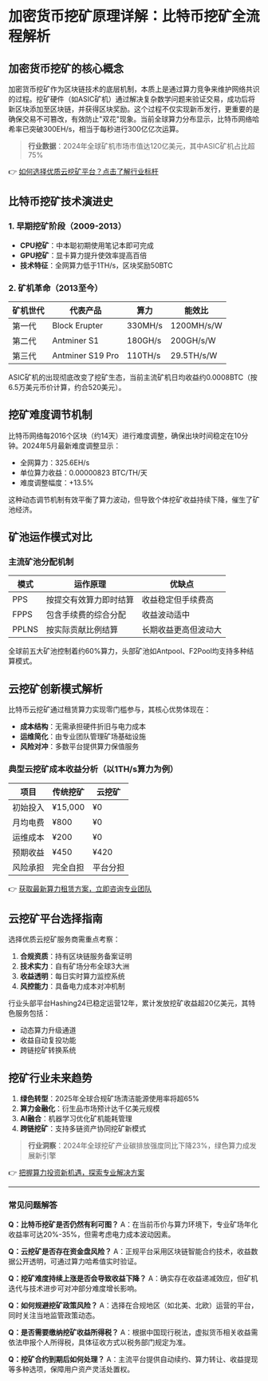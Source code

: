 # 加密货币挖矿原理详解：比特币挖矿全流程解析

## 加密货币挖矿的核心概念
加密货币挖矿作为区块链技术的底层机制，本质上是通过算力竞争来维护网络共识的过程。挖矿硬件（如ASIC矿机）通过解决复杂数学问题来验证交易，成功后将新区块添加至区块链，并获得区块奖励。这个过程不仅实现新币发行，更重要的是确保交易不可篡改，有效防止"双花"现象。当前全球算力分布显示，比特币网络哈希率已突破300EH/s，相当于每秒进行300亿亿次运算。

> **行业数据**：2024年全球矿机市场市值达120亿美元，其中ASIC矿机占比超75%

👉 [如何选择优质云挖矿平台？点击了解行业标杆](https://bit.ly/okx_welcome)

## 比特币挖矿技术演进史

### 1. 早期挖矿阶段（2009-2013）
- **CPU挖矿**：中本聪初期使用笔记本即可完成
- **GPU挖矿**：显卡算力提升使效率提高百倍
- **技术特征**：全网算力低于1TH/s，区块奖励50BTC

### 2. 矿机革命（2013至今）
| 矿机世代 | 代表产品 | 算力 | 能效比 |
|---------|---------|------|--------|
| 第一代  | Block Erupter | 330MH/s | 1200MH/s/W |
| 第二代  | Antminer S1 | 180GH/s | 200GH/s/W |
| 第三代  | Antminer S19 Pro | 110TH/s | 29.5TH/s/W |

ASIC矿机的出现彻底改变了挖矿生态，当前主流矿机日均收益约0.0008BTC（按6.5万美元币价计算，约合520美元）。

## 挖矿难度调节机制
比特币网络每2016个区块（约14天）进行难度调整，确保出块时间稳定在10分钟。2024年5月最新难度调整显示：
- 全网算力：325.6EH/s
- 单位算力收益：0.00000823 BTC/TH/天
- 难度调整幅度：+13.5%

这种动态调节机制有效平衡了算力波动，但导致个体挖矿收益持续下降，催生了矿池经济。

## 矿池运作模式对比

### 主流矿池分配机制
| 模式 | 运作原理 | 优缺点 |
|------|----------|--------|
| PPS  | 按提交有效算力即时结算 | 收益稳定但手续费高 |
| FPPS | 包含手续费的综合分配 | 收益波动适中 |
| PPLNS| 按实际贡献比例结算 | 长期收益更高但波动大 |

全球前五大矿池控制着约60%算力，头部矿池如Antpool、F2Pool均支持多种结算模式。

## 云挖矿创新模式解析
比特币云挖矿通过租赁算力实现零门槛参与，其核心优势体现在：
- **成本结构**：无需承担硬件折旧与电力成本
- **运维简化**：由专业团队管理矿场基础设施
- **风险对冲**：多数平台提供算力保值服务

### 典型云挖矿成本收益分析（以1TH/s算力为例）
| 项目        | 传统挖矿 | 云挖矿 |
|-----------|----------|--------|
| 初始投入    | ¥15,000  | ¥0     |
| 月均电费    | ¥800     | ¥0     |
| 运维成本    | ¥200     | ¥0     |
| 预期收益    | ¥450     | ¥420   |
| 风险承担    | 完全自担 | 平台分担 |

👉 [获取最新算力租赁方案，立即咨询专业团队](https://bit.ly/okx_welcome)

## 云挖矿平台选择指南
选择优质云挖矿服务商需重点考察：
1. **合规资质**：持有区块链服务备案证明
2. **技术实力**：自有矿场分布全球3大洲
3. **收益透明**：每日实时算力监控系统
4. **风控能力**：具备电力成本对冲机制

行业头部平台Hashing24已稳定运营12年，累计发放挖矿收益超20亿美元，其特色服务包括：
- 动态算力升级通道
- 收益自动复投功能
- 跨链挖矿转换系统

## 挖矿行业未来趋势
1. **绿色转型**：2025年全球合规矿场清洁能源使用率将超65%
2. **算力金融化**：衍生品市场预计达千亿美元规模
3. **AI融合**：机器学习优化矿机能耗管理
4. **跨链挖矿**：支持多链资产协同挖矿新模式

> **行业洞察**：2024年全球挖矿产业碳排放强度同比下降23%，绿色算力成发展新引擎

👉 [把握算力投资新机遇，探索专业解决方案](https://bit.ly/okx_welcome)

---

### 常见问题解答

**Q：比特币挖矿是否仍然有利可图？**
A：在当前币价与算力环境下，专业矿场年化收益率可达20%-35%，但需考虑电力成本波动因素。

**Q：云挖矿是否存在资金盘风险？**
A：正规平台采用区块链智能合约技术，收益数据公开透明，可通过算力哈希值实时验证。

**Q：挖矿难度持续上涨是否会导致收益下降？**
A：确实存在收益递减效应，但矿机迭代与技术进步可对冲部分难度增长影响。

**Q：如何规避挖矿政策风险？**
A：选择在合规地区（如北美、北欧）运营的平台，同时关注当地监管政策动态。

**Q：是否需要缴纳挖矿收益所得税？**
A：根据中国现行税法，虚拟货币相关收益需依法申报个人所得税，具体征收方式以税务部门规定为准。

**Q：挖矿合约到期后如何处理？**
A：主流平台提供自动续约、算力转让、收益提现等多种选项，保障用户资产灵活处置权。